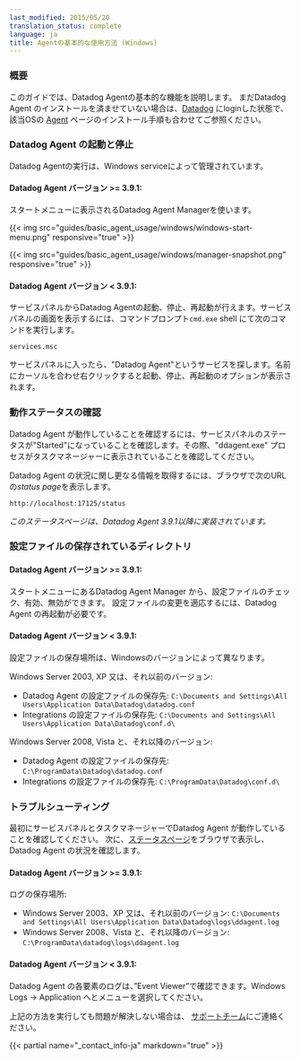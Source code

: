 ```yaml
---
last_modified: 2015/05/20
translation_status: complete
language: ja
title: Agentの基本的な使用方法 (Windows)
---
```


<!--
======================================================
Overview
======================================================
-->

<!-- <h3 id="overview">Overview</h3>

This guide will outline the basic functionality of the Datadog Agent.
If you haven't installed the Agent yet, instructions can be found
<a href='https://app.datadoghq.com/account/settings#agent/windows'>here</a>. -->

### 概要

このガイドでは、Datadog Agentの基本的な機能を説明します。
まだDatadog Agent のインストールを済ませていない場合は、<a href='https://app.datadoghq.com'>Datadog</a> にloginした状態で、該当OSの
<a href='https://app.datadoghq.com/account/settings#agent/windows'>Agent</a> ページのインストール手順も合わせてご参照ください。


<!--
======================================================
Starting and Stopping the Agent
======================================================
-->

<!-- <h3 id="starting_and_stopping_the_agent">Starting and Stopping the Agent</h3>

The execution of the Agent is controlled by a Windows service.

<h4>For version >= 3.9.1</h4>
You can use the Datadog Agent Manager that you can find in the Start Menu.
<p>{{< img src="windows-start-menu.png" responsive="true" >}}</p>
<p>{{< img src="manager-snapshot.png" responsive="true" >}}</p>

<h4>For version < 3.9.1</h4>
The Agent can be started, stopped, and
restarted from the Services panel. To view the Services panel, execute the following in a <code>cmd.exe</code> shell:


    services.msc


Once you're in the console, find the "Datadog Agent" service.
Right clicking on the service will reveal options to start, stop, and restart the Agent. -->

### Datadog Agent の起動と停止


Datadog Agentの実行は、Windows serviceによって管理されています。

<!--　<h4>Datadog Agent バージョン >= 3.9.1の場合:</h4>　-->

#### Datadog Agent バージョン >= 3.9.1:
スタートメニューに表示されるDatadog Agent Managerを使います。

{{< img src="guides/basic_agent_usage/windows/windows-start-menu.png" responsive="true" >}}

{{< img src="guides/basic_agent_usage/windows/manager-snapshot.png" responsive="true" >}}

<!--　<h4>Datadog Agent バージョン < 3.9.1の場合:</h4>　-->

#### Datadog Agent バージョン < 3.9.1:
サービスパネルからDatadog Agentの起動、停止、再起動が行えます。サービスパネルの画面を表示するには、コマンドプロンプト<code>cmd.exe</code> shell にて次のコマンドを実行します。


    services.msc


サービスパネル<!--コンソール-->に入ったら、"Datadog Agent"というサービスを探します。名前にカーソルを合わせ右クリックすると起動、停止、再起動のオプションが表示されます。


<!--
======================================================
Status and Information
======================================================
-->

<!-- <h3 id="status_and_information">Status and Information</h3>
To check if the Agent is running, check if the service status in the Services panel is listed as "Started".
A process called "ddagent.exe" should also exist in the Task Manager.

To receive more information about the Agent's state, visit the <em>status page</em> in your web browser:


    http://localhost:17125/status


<em>The status page is supported in Agent version 3.9.1 and above</em> -->

### 動作ステータスの確認


Datadog Agent が動作していることを確認するには、サービスパネルのステータスが"Started"になっていることを確認します。その際、"ddagent.exe" プロセスがタスクマネージャーに表示されていることを確認してください。

Datadog Agent の状況に関し更なる情報を取得するには、ブラウザで次のURLの<em>status page</em>を表示します。


    http://localhost:17125/status


<em>このステータスページは、Datadog Agent 3.9.1以降に実装されています。</em>

<!--
======================================================
Configuration
======================================================
-->

<!-- <h3 id="configuration">Configuration</h3>
<h4>For version >= 3.9.1</h4>
You can use the Datadog Agent Manager located in the start menu to enable, disable and configure checks.
You have to restart the agent in order for your changes to be applied.

<h4>For version < 3.9.1</h4>

The configuration file location depends on the version of Windows on which the Agent is installed.

For Windows Server 2003, XP or older:
<ul>
    <li>Agent configuration:
        <code>C:\Documents and Settings\All Users\Application Data\Datadog\datadog.conf</code></li>
    <li>Integration configuration:
        <code>C:\Documents and Settings\All Users\Application Data\Datadog\conf.d\</code></li>
</ul>


For Windows Server 2008, Vista and newer:
<ul>
    <li>Agent configuration:
        <code>C:\ProgramData\Datadog\datadog.conf</code></li>
    <li>Integration configuration:
        <code>C:\ProgramData\Datadog\conf.d\</code></li>
</ul> -->

### 設定ファイルの保存されているディレクトリ


#### Datadog Agent バージョン >= 3.9.1:

スタートメニューにあるDatadog Agent Manager から、設定ファイルのチェック、有効、無効ができます。
設定ファイルの変更を適応するには、Datadog Agent の再起動が必要です。

#### Datadog Agent バージョン < 3.9.1:

設定ファイルの保存場所は、Windowsのバージョンによって異なります。

Windows Server 2003, XP 又は、それ以前のバージョン:

- Datadog Agent の設定ファイルの保存先:
        `C:\Documents and Settings\All Users\Application Data\Datadog\datadog.conf`
- Integrations の設定ファイルの保存先:
        `C:\Documents and Settings\All Users\Application Data\Datadog\conf.d\`

Windows Server 2008, Vista と、それ以降のバージョン:

- Datadog Agent の設定ファイルの保存先:
        `C:\ProgramData\Datadog\datadog.conf`
- Integrations の設定ファイルの保存先:
        `C:\ProgramData\Datadog\conf.d\`



<!--
======================================================
Troubleshooting
======================================================
-->

<!-- <h3 id="troubleshooting">Troubleshooting</h3>

First, check if the Agent is running in the Services panel and in the Task Manager.

Next, try opening the <a href='#status_and_information'>status page</a> to see the state of the Agent.

<h4>For version >= 3.9.1</h4>
Log is available at:
<ul>
    <li>For Windows Server 2003, XP or older:
       <code>C:\Documents and Settings\All Users\Application Data\Datadog\logs\ddagent.log</code></li>
    <li>For Windows Server 2008, Vista and newer:
        <code>C:\ProgramData\datadog\logs\ddagent.log</code></li>
</ul>

<h4>For version < 3.9.1</h4>
Logs for the subsystems are available in Event Viewer, under Windows Logs &rarr; Application.


If you're still having trouble, our support team will be glad to provide further assistance.
You can contact them in one of the following ways:

{{< partial name="_contact_info-ja" markdown="true" >}}
 -->

<h3 id="troubleshooting">トラブルシューティング</h3>

最初にサービスパネルとタスクマネージャーでDatadog Agent が動作していることを確認してください。
次に、<a href='#status_and_information'>ステータスページ</a>をブラウザで表示し、Datadog Agent の状況を確認します。

#### Datadog Agent バージョン >= 3.9.1:
ログの保存場所:

- Windows Server 2003、XP 又は、それ以前のバージョン:
      `C:\Documents and Settings\All Users\Application Data\Datadog\logs\ddagent.log`
- Windows Server 2008、Vista と、それ以降のバージョン:
      `C:\ProgramData\datadog\logs\ddagent.log`

#### Datadog Agent バージョン < 3.9.1:
Datadog Agent の各要素のログは、”Event Viewer”で確認できます。Windows Logs &rarr; Application へとメニューを選択してください。



上記の方法を実行しても問題が解決しない場合は、 <a href="https://docs.datadoghq.com/ja/help/" target="_top">サポートチーム</a>にご連絡ください。

{{< partial name="_contact_info-ja" markdown="true" >}}
